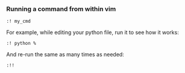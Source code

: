 ### Running a command from within vim
```
:! my_cmd
```
For example, while editing your python file, run it to see how it works:
```
:! python %
```
And re-run the same as many times as needed:
```
:!!
```
